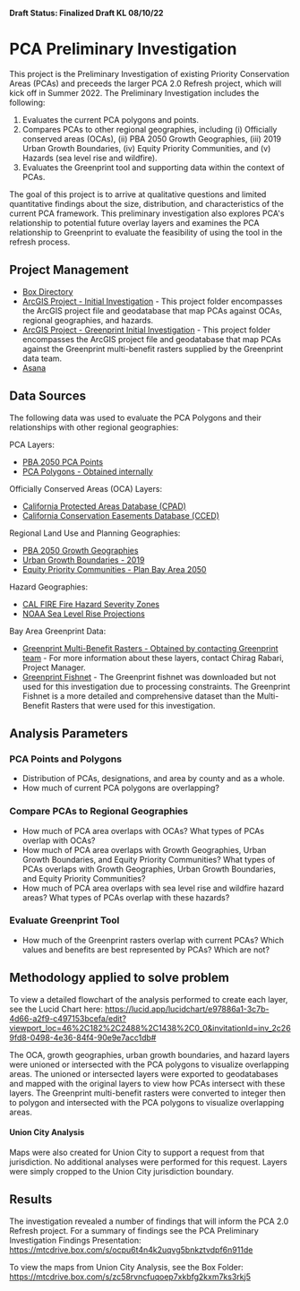 **Draft Status: Finalized Draft KL 08/10/22**

# PCA Preliminary Investigation

This project is the Preliminary Investigation of existing Priority Conservation Areas (PCAs) and preceeds the larger PCA 2.0 Refresh project, which will kick off in Summer 2022. The Preliminary Investigation includes the following: 

1. Evaluates the current PCA polygons and points. 
2. Compares PCAs to other regional geographies, including (i) Officially conserved areas (OCAs), (ii) PBA 2050 Growth Geographies, (iii) 2019 Urban Growth Boundaries, (iv) Equity Priority Communities, and (v) Hazards (sea level rise and wildfire).
3. Evaluates the Greenprint tool and supporting data within the context of PCAs.          

The goal of this project is to arrive at qualitative questions and limited quantitative findings about the size, distribution, and characteristics of the current PCA framework. This preliminary investigation also explores PCA's relationship to potential future overlay layers and examines the PCA relationship to Greenprint to evaluate the feasibility of using the tool in the refresh process.

## Project Management

- [Box Directory](https://mtcdrive.box.com/s/xl9l21jq42esjrnnnzu73vspe0butrrf)
- [ArcGIS Project - Initial Investigation](https://mtcdrive.box.com/s/34yhe91fnk10htcuis1m8i8wxakd9bbu) - This project folder encompasses the ArcGIS project file and geodatabase that map PCAs against OCAs, regional geographies, and hazards.
- [ArcGIS Project - Greenprint Initial Investigation](https://mtcdrive.box.com/s/1so4dlxm8vp7vpsby60jto54ji161va2) - This project folder encompasses the ArcGIS project file and geodatabase that map PCAs against the Greenprint multi-benefit rasters supplied by the Greenprint data team.
- [Asana](https://app.asana.com/0/1200323879598920/1200323879598920)

## Data Sources

The following data was used to evaluate the PCA Polygons and their relationships with other regional geographies:

PCA Layers: 
- [PBA 2050 PCA Points](https://mtc.maps.arcgis.com/home/item.html?id=c750ba059b4340b7a34bb5aa365790db)
- [PCA Polygons - Obtained internally](https://mtcdrive.box.com/s/o2wip98bzlih24549mauskubmeir9zda)

Officially Conserved Areas (OCA) Layers: 
- [California Protected Areas Database (CPAD)](https://www.calands.org/cpad/)
- [California Conservation Easements Database (CCED)](https://www.calands.org/cced/)

Regional Land Use and Planning Geographies:
- [PBA 2050 Growth Geographies](https://mtc.maps.arcgis.com/home/item.html?id=d74d81cfce2a4bc9851858f087b78f49)
- [Urban Growth Boundaries - 2019](https://mtc.maps.arcgis.com/home/item.html?id=cee518ed990947de8d2290416306461f)
- [Equity Priority Communities - Plan Bay Area 2050](https://mtc.maps.arcgis.com/home/item.html?id=1501fe1552414d569ca747e0e23628ff)

Hazard Geographies:
- [CAL FIRE Fire Hazard Severity Zones](https://osfm.fire.ca.gov/divisions/community-wildfire-preparedness-and-mitigation/wildland-hazards-building-codes/fire-hazard-severity-zones-maps/)
- [NOAA Sea Level Rise Projections](https://coast.noaa.gov/slrdata/)

Bay Area Greenprint Data:
- [Greenprint Multi-Benefit Rasters - Obtained by contacting Greenprint team](https://mtcdrive.box.com/s/5f8b0zlrme98jpuizsbn3t7ntcp9qeao) - For more information about these layers, contact Chirag Rabari, Project Manager.
- [Greenprint Fishnet](https://www.bayareagreenprint.org/download/) - The Greenprint fishnet was downloaded but not used for this investigation due to processing constraints. The Greenprint Fishnet is a more detailed and comprehensive dataset than the Multi-Benefit Rasters that were used for this investigation.

## Analysis Parameters

### PCA Points and Polygons
- Distribution of PCAs, designations, and area by county and as a whole.
- How much of current PCA polygons are overlapping?
### Compare PCAs to Regional Geographies
- How much of PCA area overlaps with OCAs? What types of PCAs overlap with OCAs?
- How much of PCA area overlaps with Growth Geographies, Urban Growth Boundaries, and Equity Priority Communities? What types of PCAs overlaps with Growth Geographies, Urban Growth Boundaries, and Equity Priority Communities?
- How much of PCA area overlaps with sea level rise and wildfire hazard areas? What types of PCAs overlap with these hazards?
### Evaluate Greenprint Tool
- How much of the Greenprint rasters overlap with current PCAs? Which values and benefits are best represented by PCAs? Which are not?

## Methodology applied to solve problem

To view a detailed flowchart of the analysis performed to create each layer, see the Lucid Chart here: https://lucid.app/lucidchart/e97886a1-3c7b-4d66-a2f9-c497153bcefa/edit?viewport_loc=46%2C182%2C2488%2C1438%2C0_0&invitationId=inv_2c269fd8-0498-4e36-84f4-90e9e7acc1db#

The OCA, growth geographies, urban growth boundaries, and hazard layers were unioned or intersected with the PCA polygons to visualize overlapping areas. The unioned or intersected layers were exported to geodatabases and mapped with the original layers to view how PCAs intersect with these layers.
The Greenprint multi-benefit rasters were converted to integer then to polygon and intersected with the PCA polygons to visualize overlapping areas.

#### Union City Analysis
Maps were also created for Union City to support a request from that jurisdiction. No additional analyses were performed for this request. Layers were simply cropped to the Union City jurisdiction boundary.

## Results

The investigation revealed a number of findings that will inform the PCA 2.0 Refresh project. For a summary of findings see the PCA Preliminary Investigation Findings Presentation: https://mtcdrive.box.com/s/ocpu6t4n4k2uqvg5bnkztvdpf6n911de 

To view the maps from Union City Analysis, see the Box Folder: https://mtcdrive.box.com/s/zc58rvncfuqoep7xkbfg2kxm7ks3rkj5
